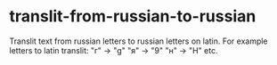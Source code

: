 # translit-from-russian-to-russian
Translit text from russian letters to russian letters on latin.
For example letters to latin translit:
"г" -> "g"
"я" -> "9"
"н" -> "H"
etc.
